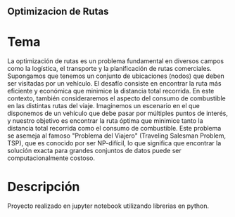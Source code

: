 ## Optimizacion de Rutas

# Tema
La optimización de rutas es un problema fundamental en diversos campos como la logística, el transporte y la planificación de rutas comerciales. Supongamos que tenemos un conjunto de ubicaciones (nodos) que deben ser visitadas por un vehículo. El desafío consiste en encontrar la ruta más eficiente y económica que minimice la distancia total recorrida. En este contexto, también consideraremos el aspecto del consumo de combustible en las distintas rutas del viaje.
Imaginemos un escenario en el que disponemos de un vehículo que debe pasar por múltiples puntos de interés, y nuestro objetivo es encontrar la ruta óptima que minimice tanto la distancia total recorrida como el consumo de combustible. Este problema se asemeja al famoso "Problema del Viajero" (Traveling Salesman Problem, TSP), que es conocido por ser NP-difícil, lo que significa que encontrar la solución exacta para grandes conjuntos de datos puede ser computacionalmente costoso.

# Descripción
Proyecto realizado en jupyter notebook utilizando librerias en python.
